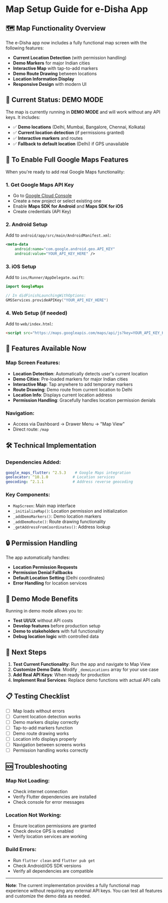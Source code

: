 # Map Setup Guide for e-Disha App

## 🗺️ **Map Functionality Overview**

The e-Disha app now includes a fully functional map screen with the following features:

- **Current Location Detection** (with permission handling)
- **Demo Markers** for major Indian cities
- **Interactive Map** with tap-to-add markers
- **Demo Route Drawing** between locations
- **Location Information Display**
- **Responsive Design** with modern UI

## 🚀 **Current Status: DEMO MODE**

The map is currently running in **DEMO MODE** and will work without any API keys. It includes:

- ✅ **Demo locations** (Delhi, Mumbai, Bangalore, Chennai, Kolkata)
- ✅ **Current location detection** (if permissions granted)
- ✅ **Interactive markers** and routes
- ✅ **Fallback to default location** (Delhi) if GPS unavailable

## 🔑 **To Enable Full Google Maps Features**

When you're ready to add real Google Maps functionality:

### 1. **Get Google Maps API Key**
- Go to [Google Cloud Console](https://console.cloud.google.com/)
- Create a new project or select existing one
- Enable **Maps SDK for Android** and **Maps SDK for iOS**
- Create credentials (API Key)

### 2. **Android Setup**
Add to `android/app/src/main/AndroidManifest.xml`:
```xml
<meta-data
    android:name="com.google.android.geo.API_KEY"
    android:value="YOUR_API_KEY_HERE" />
```

### 3. **iOS Setup**
Add to `ios/Runner/AppDelegate.swift`:
```swift
import GoogleMaps

// In didFinishLaunchingWithOptions:
GMSServices.provideAPIKey("YOUR_API_KEY_HERE")
```

### 4. **Web Setup** (if needed)
Add to `web/index.html`:
```html
<script src="https://maps.googleapis.com/maps/api/js?key=YOUR_API_KEY_HERE"></script>
```

## 📱 **Features Available Now**

### **Map Screen Features:**
- **Location Detection**: Automatically detects user's current location
- **Demo Cities**: Pre-loaded markers for major Indian cities
- **Interactive Map**: Tap anywhere to add temporary markers
- **Route Drawing**: Demo route from current location to Delhi
- **Location Info**: Displays current location address
- **Permission Handling**: Gracefully handles location permission denials

### **Navigation:**
- Access via Dashboard → Drawer Menu → "Map View"
- Direct route: `/map`

## 🛠️ **Technical Implementation**

### **Dependencies Added:**
```yaml
google_maps_flutter: ^2.5.3    # Google Maps integration
geolocator: ^10.1.0           # Location services
geocoding: ^2.1.1             # Address reverse geocoding
```

### **Key Components:**
- `MapScreen`: Main map interface
- `_initializeMap()`: Location permission and initialization
- `_addDemoMarkers()`: Demo location markers
- `_addDemoRoute()`: Route drawing functionality
- `_getAddressFromCoordinates()`: Address lookup

## 🔒 **Permission Handling**

The app automatically handles:
- **Location Permission Requests**
- **Permission Denial Fallbacks**
- **Default Location Setting** (Delhi coordinates)
- **Error Handling** for location services

## 🎯 **Demo Mode Benefits**

Running in demo mode allows you to:
- **Test UI/UX** without API costs
- **Develop features** before production setup
- **Demo to stakeholders** with full functionality
- **Debug location logic** with controlled data

## 🚀 **Next Steps**

1. **Test Current Functionality**: Run the app and navigate to Map View
2. **Customize Demo Data**: Modify `_demoLocations` array for your use case
3. **Add Real API Keys**: When ready for production
4. **Implement Real Services**: Replace demo functions with actual API calls

## 📋 **Testing Checklist**

- [ ] Map loads without errors
- [ ] Current location detection works
- [ ] Demo markers display correctly
- [ ] Tap-to-add markers function
- [ ] Demo route drawing works
- [ ] Location info displays properly
- [ ] Navigation between screens works
- [ ] Permission handling works correctly

## 🆘 **Troubleshooting**

### **Map Not Loading:**
- Check internet connection
- Verify Flutter dependencies are installed
- Check console for error messages

### **Location Not Working:**
- Ensure location permissions are granted
- Check device GPS is enabled
- Verify location services are working

### **Build Errors:**
- Run `flutter clean` and `flutter pub get`
- Check Android/iOS SDK versions
- Verify all dependencies are compatible

---

**Note**: The current implementation provides a fully functional map experience without requiring any external API keys. You can test all features and customize the demo data as needed.
